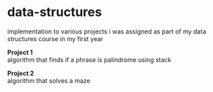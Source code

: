 # data-structures
implementation to various projects i was assigned as part of my data structures course in my first year <br />

**Project 1** <br />
algorithm that finds if a phrase is palindrome using stack<br />

**Project 2** <br />
algorithm that solves a maze
